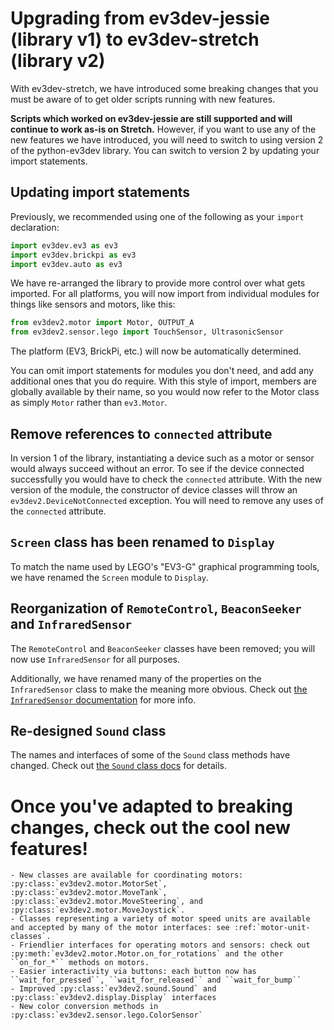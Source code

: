 # Upgrading from ev3dev-jessie (library v1) to ev3dev-stretch (library v2)

With ev3dev-stretch, we have introduced some breaking changes that you must be aware of to get older scripts running with new features.

**Scripts which worked on ev3dev-jessie are still supported and will continue to work as-is on Stretch.** However, if you want to use any of the new features we have introduced, you will need to switch to using version 2 of the python-ev3dev library. You can switch to version 2 by updating your import statements.

## Updating import statements

Previously, we recommended using one of the following as your `import` declaration:

```python
import ev3dev.ev3 as ev3
import ev3dev.brickpi as ev3
import ev3dev.auto as ev3
```

We have re-arranged the library to provide more control over what gets imported. For all platforms, you will now import from individual modules for things like sensors and motors, like this:

```python
from ev3dev2.motor import Motor, OUTPUT_A
from ev3dev2.sensor.lego import TouchSensor, UltrasonicSensor
```

The platform (EV3, BrickPi, etc.) will now be automatically determined.

You can omit import statements for modules you don't need, and add any additional ones that you do require. With this style of import, members are globally available by their name, so you would now refer to the Motor class as simply `Motor` rather than `ev3.Motor`.

## Remove references to `connected` attribute

In version 1 of the library, instantiating a device such as a motor or sensor would always succeed without an error. To see if the device connected successfully you would have to check the `connected` attribute. With the new version of the module, the constructor of device classes will throw an `ev3dev2.DeviceNotConnected` exception. You will need to remove any uses of the `connected` attribute.

## `Screen` class has been renamed to `Display`

To match the name used by LEGO's "EV3-G" graphical programming tools, we have renamed the `Screen` module to `Display`.

## Reorganization of `RemoteControl`, `BeaconSeeker` and `InfraredSensor`

The `RemoteControl` and `BeaconSeeker` classes have been removed; you will now use `InfraredSensor` for all purposes.

Additionally, we have renamed many of the properties on the `InfraredSensor` class to make the meaning more obvious. Check out [the `InfraredSensor` documentation](sensors.html#infrared-sensor) for more info.

## Re-designed `Sound` class

The names and interfaces of some of the `Sound` class methods have changed. Check out [the `Sound` class docs](other.html#sound) for details.

# Once you've adapted to breaking changes, check out the cool new features!

```eval_rst
- New classes are available for coordinating motors: :py:class:`ev3dev2.motor.MotorSet`, :py:class:`ev3dev2.motor.MoveTank`, :py:class:`ev3dev2.motor.MoveSteering`, and :py:class:`ev3dev2.motor.MoveJoystick`.
- Classes representing a variety of motor speed units are available and accepted by many of the motor interfaces: see :ref:`motor-unit-classes`.
- Friendlier interfaces for operating motors and sensors: check out :py:meth:`ev3dev2.motor.Motor.on_for_rotations` and the other ``on_for_*`` methods on motors.
- Easier interactivity via buttons: each button now has ``wait_for_pressed``, ``wait_for_released`` and ``wait_for_bump``
- Improved :py:class:`ev3dev2.sound.Sound` and :py:class:`ev3dev2.display.Display` interfaces
- New color conversion methods in :py:class:`ev3dev2.sensor.lego.ColorSensor`
```

